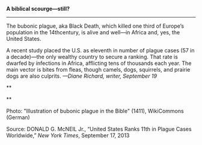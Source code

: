 **A biblical scourge—still?**

****

The bubonic plague, aka Black Death, which killed one third of Europe’s population in the 14th<sup></sup>century, is alive and well—in Africa and, yes, the United States.

A recent study placed the U.S. as eleventh in number of plague cases (57 in a decade)—the only wealthy country to secure a ranking. That rate is dwarfed by infections in Africa, afflicting tens of thousands each year. The main vector is bites from fleas, though camels, dogs, squirrels, and prairie dogs are also culprits. *—Diane Richard, writer, September 19*

**

**

Photo: "Illustration of bubonic plague in the Bible" (1411), WikiCommons (German) 

Source: DONALD G. McNEIL Jr., “United States Ranks 11th in Plague Cases Worldwide,” *New York Times*, September 17, 2013 
